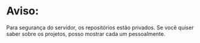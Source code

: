 
# Aviso: 
Para segurança do servidor, os repositórios estão privados. Se você quiser saber sobre os projetos, posso mostrar cada um pessoalmente.



  
